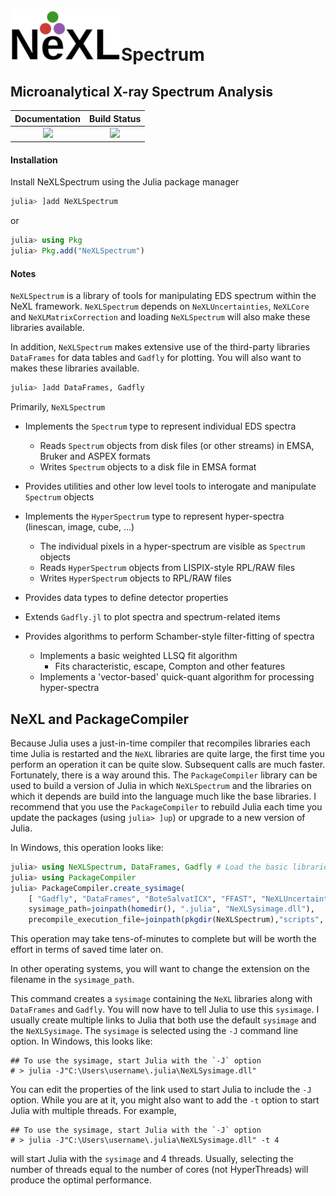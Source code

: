 # ![](NeXL_sm.png)Spectrum
## Microanalytical X-ray Spectrum Analysis
| **Documentation**                        | **Build Status**                  |
|:----------------------------------------:|:---------------------------------:|
| [![][docs-stable-img]][docs-stable-url]  | [![][travis-img]][travis-url]     |


[docs-stable-img]: https://img.shields.io/badge/docs-stable-blue.svg
[docs-stable-url]: https://pages.nist.gov/NeXLSpectrum.jl
[travis-img]: https://travis-ci.com/usnistgov/NeXLSpectrum.jl.svg?branch=master
[travis-url]: https://travis-ci.com/usnistgov/NeXLSpectrum.jl

#### Installation
Install NeXLSpectrum using the Julia package manager
```julia
julia> ]add NeXLSpectrum
```
or

```julia
julia> using Pkg
julia> Pkg.add("NeXLSpectrum")
```

#### Notes
`NeXLSpectrum` is a library of tools for manipulating EDS spectrum within the
NeXL framework. `NeXLSpectrum` depends on `NeXLUncertainties`, `NeXLCore` and
`NeXLMatrixCorrection` and loading `NeXLSpectrum` will also make these
libraries available.

In addition, `NeXLSpectrum` makes extensive use of the third-party libraries
`DataFrames` for data tables and `Gadfly` for plotting.  You will also want to
makes these libraries available.
```julia
julia> ]add DataFrames, Gadfly
```

Primarily, `NeXLSpectrum`
  * Implements the `Spectrum` type to represent individual EDS spectra
    * Reads `Spectrum` objects from disk files (or other streams) in EMSA, Bruker and ASPEX formats
    * Writes `Spectrum` objects to a disk file in EMSA format
  * Provides utilities and other low level tools to interogate and manipulate `Spectrum` objects
  * Implements the `HyperSpectrum` type to represent hyper-spectra (linescan, image, cube, ...)
    * The individual pixels in a hyper-spectrum are visible as `Spectrum` objects
    * Reads `HyperSpectrum` objects from LISPIX-style RPL/RAW files
    * Writes `HyperSpectrum` objects to RPL/RAW files

  * Provides data types to define detector properties
  * Extends `Gadfly.jl` to plot spectra and spectrum-related items
  * Provides algorithms to perform Schamber-style filter-fitting of spectra
    * Implements a basic weighted LLSQ fit algorithm
      * Fits characteristic, escape, Compton and other features
    * Implements a 'vector-based' quick-quant algorithm for processing hyper-spectra

## NeXL and PackageCompiler
Because Julia uses a just-in-time compiler that recompiles libraries each time Julia
is restarted and the `NeXL` libraries are quite large, the first time you perform an 
operation it can be quite slow.  Subsequent calls are much faster.  Fortunately, there 
is a way around this.  The `PackageCompiler` library can be used to build a version of 
Julia in which `NeXLSpectrum` and the libraries on which it depends are build into the 
language much like the base libraries.  I recommend that you use the `PackageCompiler` 
to rebuild Julia each time you update the packages (using `julia> ]up`) or upgrade
to a new version of Julia.

In Windows, this operation looks like:
```julia
julia> using NeXLSpectrum, DataFrames, Gadfly # Load the basic libraries
julia> using PackageCompiler 
julia> PackageCompiler.create_sysimage(
    [ "Gadfly", "DataFrames", "BoteSalvatICX", "FFAST", "NeXLUncertainties", "NeXLCore", "NeXLMatrixCorrection", "NeXLSpectrum" ]; 
    sysimage_path=joinpath(homedir(), ".julia", "NeXLSysimage.dll"),
    precompile_execution_file=joinpath(pkgdir(NeXLSpectrum),"scripts", "precompile.jl"))
```
This operation may take tens-of-minutes to complete but will be worth the effort in terms of saved time
later on.

In other operating systems, you will want to change the extension on the filename in the `sysimage_path`.

This command creates a `sysimage` containing the `NeXL` libraries along with `DataFrames` and `Gadfly`.  You will now
have to tell Julia to use this `sysimage`.   I usually create multiple links to Julia that both use the default `sysimage` 
and the `NeXLSysimage`.  The `sysimage` is selected using the `-J` command line option. In Windows, this looks like:

```
## To use the sysimage, start Julia with the `-J` option
# > julia -J"C:\Users\username\.julia\NeXLSysimage.dll"
```

You can edit the properties of the link used to start Julia to include the `-J` option.  While you are at it,
you might also want to add the `-t` option to start Julia with multiple threads.  For example,
```
## To use the sysimage, start Julia with the `-J` option
# > julia -J"C:\Users\username\.julia\NeXLSysimage.dll" -t 4
```
will start Julia with the `sysimage` and 4 threads.  Usually, selecting the number of threads equal to the number of
cores (not HyperThreads) will produce the optimal performance.
